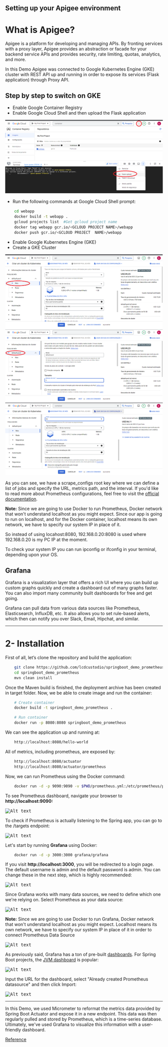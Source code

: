 Setting up your Apigee environment
--------------

What is Apigee?
===========================
Apigee is a platform for developing and managing APIs. By fronting services with a proxy layer, Apigee provides an abstraction or facade for your backend service APIs and provides security, rate limiting, quotas, analytics, and more.

In this Demo Apigee was connected to Google Kubernetes Engine (GKE) cluster with REST API up and running in order to expose its services (Flask application) through Proxy API.

## Step by step to switch on GKE

* Enable Google Container Registry
* Enable Google Cloud Shell and then upload the Flask application


<kbd>![Alt text](/pictures/01.png "Flask application")</kbd>

* Run the following commands at Google Cloud Shell prompt:

```sh
    cd webapp
    docker build -t webapp .
    gcloud projects list  #Get gcloud project name
    docker tag webapp gcr.io/<GCLOUD PROJECT NAME>/webapp     
    docker push gcr.io/<GCLOUD PROJECT  NAME>/webapp
```

* Enable Google Kubernetes Engine (GKE)
* Create a GKE Cluster 

<kbd>![Alt text](/pictures/02.png "Flask application")</kbd>
<kbd>![Alt text](/pictures/03.png "Flask application")</kbd>
<kbd>![Alt text](/pictures/04.png "Flask application")</kbd>



As you can see, we have a scrape_configs root key where we can define a list of jobs and specify the URL, metrics path, and the interval. If you'd like to read more about Prometheus configurations, feel free to visit the [official documentation](https://prometheus.io/docs/prometheus/latest/configuration/configuration/).

**Note:** Since we are going to use Docker to run Prometheus, Docker network that won't understand localhost as you might expect. Since our app is going to run on localhost, and for the Docker container, localhost means its own network, we have to specify our system IP in place of it.

So instead of using locahost:8080, 192.168.0.20:8080 is used where 192.168.0.20 is my PC IP at the moment.

To check your system IP you can run ipconfig or ifconfig in your terminal, depending upon your OS.

## Grafana

Grafana is a visualization layer that offers a rich UI where you can build up custom graphs quickly and create a dashboard out of many graphs faster. You can also import many community built dashboards for free and get going.

Grafana can pull data from various data sources like Prometheus, Elasticsearch, InfluxDB, etc. It also allows you to set rule-based alerts, which then can notify you over Slack, Email, Hipchat, and similar.


------------

2- Installation
===========================

First of all, let’s clone the repository and build the application:

```sh
    git clone https://github.com/lcdcustodio/springboot_demo_prometheus.git
    cd springboot_demo_prometheus
    mvn clean install
```    

Once the Maven build is finished, the deployment archive has been created in target folder. Now, we be able to create image and run the container:  

```sh
    # Create container
    docker build -t springboot_demo_prometheus .
```

```sh    
    # Run container
    docker run -p 8080:8080 springboot_demo_prometheus
```    

We can see the application up and running at:

```sh
    http://localhost:8080/hello-world
```    

All of metrics, including prometheus, are exposed by:

```sh
    http://localhost:8080/actuator
    http://localhost:8080/actuator/prometheus
```    

Now, we can run Prometheus using the Docker command:


```sh
    docker run -d -p 9090:9090 -v $PWD/prometheus.yml:/etc/prometheus/prometheus.yml prom/prometheus
```    


To see Prometheus dashboard, navigate your browser to **http://localhost:9090:**

<kbd>![Alt text](/pictures/prometheus.png "Welcome Prometheus")</kbd>

To check if Prometheus is actually listening to the Spring app, you can go to the /targets endpoint:

<kbd>![Alt text](/pictures/prometheus_target.png "Prometheus Target")</kbd>


Let's start  by running **Grafana** using Docker:


```sh
    docker run -d -p 3000:3000 grafana/grafana
```    

If you visit **http://localhost:3000**, you will be redirected to a login page. The default username is admin and the default password is admin. You can change these in the next step, which is highly recommended:

<kbd>![Alt text](/pictures/grafana.png "Grafana")</kbd>

Since Grafana works with many data sources, we need to define which one we're relying on. Select Prometheus as your data source:

<kbd>![Alt text](/pictures/grafana_ds_1.png "Grafana DataSource")</kbd>

**Note:** Since we are going to use Docker to run Grafana, Docker network that won't understand localhost as you might expect. Localhost means its own network, we have to specify our system IP in place of it in order to connect Prometheus Data Source

<kbd>![Alt text](/pictures/grafana_ds_2.png "Grafana Prometheus Ready")</kbd>

As previously said, Grafana has a ton of pre-built [dashboards](https://grafana.com/grafana/dashboards/). For Spring Boot projects, the [JVM dashboard](https://grafana.com/grafana/dashboards/4701-jvm-micrometer/) is popular:

<kbd>![Alt text](/pictures/grafana_import.png "Grafana Import")</kbd>

Input the URL for the dashboard, select "Already created Prometheus datasource" and then click Import:

<kbd>![Alt text](/pictures/grafana_outcome.png "Grafana Outcomes")</kbd>

---------

In this Demo, we used Micrometer to reformat the metrics data provided by Spring Boot Actuator and expose it in a new endpoint. This data was then regularly pulled and stored by Prometheus, which is a time-series database. Ultimately, we've used Grafana to visualize this information with a user-friendly dashboard.


[Reference](https://stackabuse.com/monitoring-spring-boot-apps-with-micrometer-prometheus-and-grafana/)
